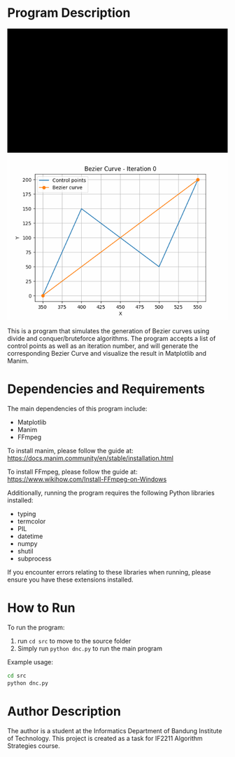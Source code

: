 # Program Description

![Alt](./animation.gif)
![Alt](./plot.gif)

This is a program that simulates the generation of Bezier curves using divide and conquer/bruteforce algorithms. The program accepts a list of control points as well as an iteration number, and will generate the corresponding Bezier Curve and visualize the result in Matplotlib and Manim.

# Dependencies and Requirements
The main dependencies of this program include:
- Matplotlib
- Manim
- FFmpeg

To install manim, please follow the guide at: https://docs.manim.community/en/stable/installation.html

To install FFmpeg, please follow the guide at: https://www.wikihow.com/Install-FFmpeg-on-Windows

Additionally, running the program requires the following Python libraries installed:
- typing
- termcolor
- PIL
- datetime
- numpy
- shutil
- subprocess

If you encounter errors relating to these libraries when running, please ensure you have these extensions installed.

# How to Run

To run the program:
1. run `cd src` to move to the source folder
2. Simply run `python dnc.py` to run the main program


Example usage:
```bash
cd src
python dnc.py
```

# Author Description
The author is a student at the Informatics Department of Bandung Institute of Technology. This project is created as a task for IF2211 Algorithm Strategies course.
